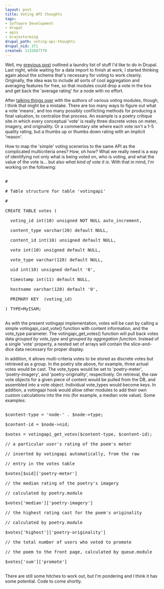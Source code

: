 ```yaml
--- 
layout: post
title: Voting API thoughts
tags: 
- Software Development
- drupal
- apis
- brainstorming
drupal_path: voting-api-thoughts
drupal_nid: 371
created: 1132687779
---
```

Well, my <a href="http://jeff.viapositiva.net/archives/2005/11/my_drupal_to_do.html">previous post</a> outlined a laundry list of stuff I'd like to do in Drupal. Last night, while waiting for a data import to finish at work, I started thinking again about the schema that's necessary for voting to work cleanly. Originally, the idea was to include all sorts of cool aggregation and averaging features for free, so that modules could drop a vote in the box and get back the 'average rating' for a node with no effort.

After <a href="http://drupal.org/node/36041">talking things over</a> with the authors of various voting modules, though, I think that might be a mistake. There are too many ways to figure out what a vote 'means', and too many possibly conflicting methods for producing a final valuation, to centralize that process. An example is a poetry critique site in which every conceptual 'vote' is really three discrete votes on meter, imagery, and originality. Or a commentary site where each vote isn't a 1-5 quality rating, but a thumbs up or thumbs down rating with an implicit 'reason'.

How to map the 'simple' voting scenerios to the same API as the complicated multicriteria ones? How, oh how? What we really need is a way of identifying not only what is being voted on, who is voting, and what the value of the vote is... but also <i>what kind of vote it is</i>. With that in mind, I'm working on the following:

<pre>

#

# Table structure for table 'votingapi'

#

CREATE TABLE votes (

  voting_id int(10) unsigned NOT NULL auto_increment,

  content_type varchar(20) default NULL,

  content_id int(10) unsigned default NULL,

  vote int(10) unsigned default NULL,

  vote_type varchar(128) default NULL,

  uid int(10) unsigned default '0',

  timestamp int(11) default NULL,

  hostname varchar(128) default '0',

  PRIMARY KEY  (voting_id)

) TYPE=MyISAM;

</pre>

As with the present votingapi implementation, votes will be cast by calling a simple votingapi_cast_vote() function with content information, and the vote_type parameter. The votingapi_get_votes() function will pull back votes data <i>grouped by vote_type</i> and <i>grouped by aggregation function</i>. Instead of a single 'vote' property, a nested set of arrays will contain the slice-and-dice data necessary for proper display.

In addition, it allows multi-criteria votes to be stored as discrete votes but retrieved as a group. In the poetry site above, for example, three actual votes would be cast. The vote_types would be set to 'poetry-meter', 'poetry-imagery', and 'poetry-originality', respectively. On retrieval, the raw vote objects for a given piece of content would be pulled from the DB, and assembled into a vote object. Individual vote_types would become keys. In addition, a votingapi hook would allow other modules to add their own custom calculations into the mix (for example, a median vote value). Some examples:

<pre>

$content-type = 'node-' . $node->type;

$content-id = $node->nid;

$votes = votingapi_get_votes($content-type, $content-id);

// a particular user's rating of the poem's meter

// inserted by votingapi automatically, from the raw

// entry in the votes table

$votes[$uid]['poetry-meter'] 

// the median rating of the poetry's imagery

// calculated by poetry.module

$votes['median']['poetry-imagery']

// the highest rating cast for the poem's originality

// calculated by poetry.module

$votes['highest']['poetry-originality']

// the total number of users who voted to promote

// the poem to the front page, calculated by queue.module

$votes['sum']['promote'] 

</pre>

There are still some hitches to work out, but I'm pondering and I think it has some potential. Code to come shortly.
